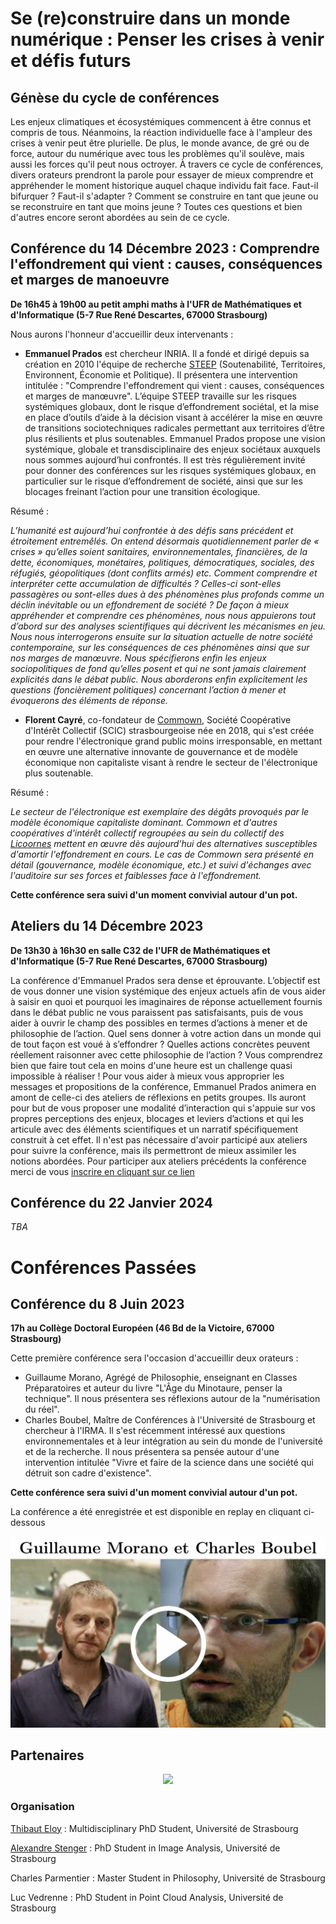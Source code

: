 # Se (re)construire dans un monde numérique : Penser les crises à venir et défis futurs

## Génèse du cycle de conférences

Les enjeux climatiques et écosystémiques commencent à être connus et compris de tous. Néanmoins, la réaction individuelle face à l'ampleur des crises à venir peut être plurielle. De plus, le monde avance, de gré ou de force, autour du numérique avec tous les problèmes qu'il soulève, mais aussi les forces qu'il peut nous octroyer. À travers ce cycle de conférences, divers orateurs prendront la parole pour essayer de mieux comprendre et appréhender le moment historique auquel chaque individu fait face. Faut-il bifurquer ? Faut-il s'adapter ? Comment se construire en tant que jeune ou se reconstruire en tant que moins jeune ? Toutes ces questions et bien d'autres encore seront abordées au sein de ce cycle.

## Conférence du 14 Décembre 2023 : Comprendre l'effondrement qui vient : causes, conséquences et marges de manoeuvre
__De 16h45 à 19h00 au petit amphi maths à l'UFR de Mathématiques et d'Informatique (5-7 Rue René Descartes, 67000 Strasbourg)__

Nous aurons l'honneur d'accueillir deux intervenants :

- **Emmanuel Prados** est chercheur INRIA. Il a fondé et dirigé depuis sa création en 2010 l'équipe de recherche [STEEP](https://steep.inria.fr/) (Soutenabilité, Territoires, Environnent, Économie et Politique).   Il présentera une intervention intitulée : "Comprendre l'effondrement qui vient : causes, conséquences et marges de manœuvre". L’équipe STEEP travaille sur les risques systémiques globaux, dont le risque d’effondrement sociétal, et la mise en place d’outils d’aide à la décision visant à accélérer la mise en œuvre de transitions sociotechniques radicales permettant aux territoires d’être plus résilients et plus soutenables. Emmanuel Prados propose une vision systémique, globale et transdisciplinaire des enjeux sociétaux auxquels nous sommes aujourd’hui confrontés. Il est très régulièrement invité pour donner des conférences sur les risques systémiques globaux, en particulier sur le risque d’effondrement de société, ainsi que sur les blocages freinant l’action pour une transition écologique.

Résumé :

*L’humanité est aujourd’hui confrontée à des défis sans précédent et étroitement entremêlés. On entend désormais quotidiennement parler de « crises » qu’elles soient sanitaires, environnementales, financières, de la dette, économiques, monétaires, politiques, démocratiques, sociales, des réfugiés, géopolitiques (dont conflits armés) etc. Comment comprendre et interpréter cette accumulation de difficultés ? Celles-ci sont-elles passagères ou sont-elles dues à des phénomènes plus profonds comme un déclin inévitable ou un effondrement de société ?
De façon à mieux appréhender et comprendre ces phénomènes, nous nous appuierons tout d’abord sur des analyses scientifiques qui décrivent les mécanismes en jeu. Nous nous interrogerons ensuite sur la situation actuelle de notre société contemporaine, sur les conséquences de ces phénomènes ainsi que sur nos marges de manœuvre. Nous spécifierons enfin les enjeux sociopolitiques de fond qu’elles posent et qui ne sont jamais clairement explicités dans le débat public. Nous aborderons enfin explicitement les questions (foncièrement politiques) concernant l’action à mener et évoquerons des éléments de réponse.*

- **Florent Cayré**, co-fondateur de [Commown](https://commown.coop/), Société Coopérative d'Intérêt Collectif (SCIC) strasbourgeoise née en 2018, qui s'est créée pour rendre l'électronique grand public moins irresponsable, en mettant en œuvre une alternative innovante de gouvernance et de modèle économique non capitaliste visant à rendre le secteur de l'électronique plus soutenable.

Résumé :

*Le secteur de l'électronique est exemplaire des dégâts provoqués par le modèle économique capitaliste dominant. Commown et d'autres coopératives d'intérêt collectif regroupées au sein du collectif des [Licoornes](https://www.licoornes.coop/) mettent en œuvre dès aujourd'hui des alternatives susceptibles d'amortir l'effondrement en cours. Le cas de Commown sera présenté en détail (gouvernance, modèle économique, etc.) et suivi d'échanges avec l'auditoire sur ses forces et faiblesses face à l'effondrement.*

__Cette conférence sera suivi d'un moment convivial autour d'un pot.__

## Ateliers du 14 Décembre 2023
__De 13h30 à 16h30 en salle C32 de l'UFR de Mathématiques et d'Informatique (5-7 Rue René Descartes, 67000 Strasbourg)__

La conférence d'Emmanuel Prados sera dense et éprouvante. L’objectif est de vous donner une vision systémique des enjeux actuels afin de vous aider à saisir en quoi et pourquoi les imaginaires de réponse actuellement fournis dans le débat public ne vous paraissent pas satisfaisants, puis de vous aider à ouvrir le champ des possibles en termes d’actions à mener et de philosophie de l’action. Quel sens donner à votre action dans un monde qui de tout façon est voué à s’effondrer ? Quelles actions concrètes peuvent réellement raisonner avec cette philosophie de l’action ? Vous comprendrez bien que faire tout cela en moins d'une heure est un challenge quasi impossible à réaliser ! Pour vous aider à mieux vous approprier les messages et propositions de la conférence, Emmanuel Prados animera en amont de celle-ci des ateliers de réflexions en petits groupes. Ils auront pour but de vous proposer une modalité d’interaction qui s'appuie sur vos propres perceptions des enjeux, blocages et leviers d’actions et qui les articule avec des éléments scientifiques et un narratif spécifiquement construit à cet effet.
Il n'est pas nécessaire d'avoir participé aux ateliers pour suivre la conférence, mais ils permettront de mieux assimiler les notions abordées.
Pour participer aux ateliers précédents la conférence merci de vous [inscrire en cliquant sur ce lien](https://docs.google.com/forms/d/e/1FAIpQLSeadYCDrHvAUbFy6kUJnTu7qMF2v8SA0LvxBf-da7nee7xdow/viewform)


## Conférence du 22 Janvier 2024

*TBA*

# __Conférences Passées__

## Conférence du 8 Juin 2023
__17h au Collège Doctoral Européen (46 Bd de la Victoire, 67000 Strasbourg)__

Cette première conférence sera l'occasion d'accueillir deux orateurs :

- Guillaume Morano, Agrégé de Philosophie, enseignant en Classes Préparatoires et auteur du livre "L'Âge du Minotaure, penser la technique". Il nous présentera ses réflexions autour de la "numérisation du réel".
- Charles Boubel, Maître de Conférences à l'Université de Strasbourg et chercheur à l'IRMA. Il s'est récemment intéressé aux questions environnementales et à leur intégration au sein du monde de l'université et de la recherche. Il nous présentera sa pensée autour d'une intervention intitulée "Vivre et faire de la science dans une société qui détruit son cadre d'existence".

__Cette conférence sera suivi d'un moment convivial autour d'un pot.__

La conférence a été enregistrée et est disponible en replay en cliquant ci-dessous

[![IMAGE ALT TEXT HERE](./miniature_1.png)](https://www.youtube.com/watch?v=CagJaoKc2B4&ab)

## Partenaires

<p align="center">
  <img src="https://france.math.cnrs.fr/wp-content/uploads/2021/12/Unistra-iti-010_Carte_de_Visite.png" />
</p>


### Organisation 
[Thibaut Eloy](mailto:thibaut.eloy@etu.unistra.fr) : Multidisciplinary PhD Student, Université de Strasbourg

[Alexandre Stenger](mailto:alstenger@unistra.fr) : PhD Student in Image Analysis, Université de Strasbourg

Charles Parmentier : Master Student in Philosophy, Université de Strasbourg

Luc Vedrenne : PhD Student in Point Cloud Analysis, Université de Strasbourg
